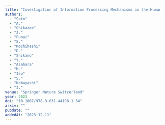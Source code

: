 ```yaml
---
title: "Investigation of Information Processing Mechanisms in the Human Brain During Reading Tanka Poetry"
authors:
  - "Sato"
  - "A."
  - "Chikazoe"
  - "J."
  - "Funai"
  - "S."
  - "Mochihashi"
  - "D."
  - "Shikano"
  - "Y."
  - "Asahara"
  - "M."
  - "Iso"
  - "S."
  - "Kobayashi"
  - "I."
venue: "Springer Nature Switzerland"
year: 2023
doi: "10.1007/978-3-031-44198-1_34"
arxiv: ""
pubdate: ""
addedAt: "2023-12-11"
---
```

